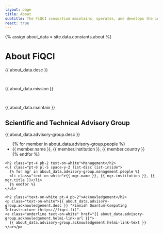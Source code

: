 ```yaml
---
layout: page
title: About
subtitle: The FiQCI consortium maintains, operates, and develops the infrastructure
react: true
---
```


{% assign about_data = site.data.constants.about %}

<div class="lg:grid lg:grid-cols-2 gap-8">
  <h1 class="text-3xl text-on-white font-bold col-span-2">About FiQCI</h1>
  <div class="col-span-1 lg:mr-10">
    <p class="text-on-white">{{ about_data.desc }}</p>
    <br>
    <p class="text-on-white">{{ about_data.mission }}</p>
    <br>
    <p class="text-on-white">{{ about_data.maintain }}</p>
  </div>
  <div class="col-span-1 lg:ml-10">
    <h2 class="text-on-white pb-2">Scientific and Technical Advisory Group</h2>
    <p class="text-on-white">{{ about_data.advisory-group.desc }}</p>
    <ul class="pt-2 pl-5 space-y-2 list-disc list-inside">
      {% for member in about_data.advisory-group.people %}
      <li class="text-on-white">{{ member.name }}, {{ member.institution }}, {{ member.country }}</li>
      {% endfor %}
    </ul>

    <h2 class="pt-4 pb-2 text-on-white">Management</h2>
    <ul class="pt-0 pl-5 space-y-2 list-disc list-inside">
      {% for mgr in about_data.advisory-group.management.people %}
      <li class="text-on-white">{{ mgr.name }}, {{ mgr.institution }}, {{ mgr.title }}</li>
      {% endfor %}
    </ul>

    <h2 class="text-on-white pt-4 pb-2">Acknowledgement</h2>
    <p class="text-on-white">{{ about_data.advisory-group.acknowledgement.desc }} "Finnish Quantum-Computing Infrastructure (https://fiqci.fi)".
    <a class="underline text-on-white" href="{{ about_data.advisory-group.acknowledgement.helmi-link-url }}">
      {{ about_data.advisory-group.acknowledgement.helmi-link-text }}
    </a></p>
  </div>
</div>
